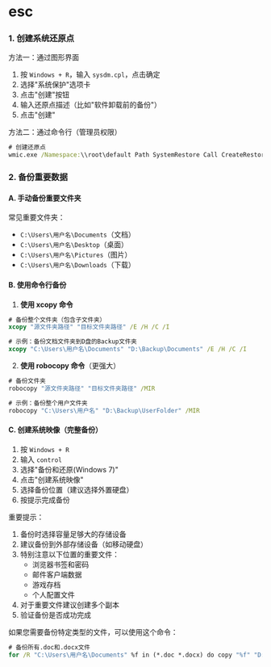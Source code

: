 # esc
### 1. 创建系统还原点

方法一：通过图形界面
1. 按 `Windows + R`，输入 `sysdm.cpl`，点击确定
2. 选择"系统保护"选项卡
3. 点击"创建"按钮
4. 输入还原点描述（比如"软件卸载前的备份"）
5. 点击"创建"

方法二：通过命令行（管理员权限）
```cmd
# 创建还原点
wmic.exe /Namespace:\\root\default Path SystemRestore Call CreateRestorePoint "我的还原点", 100, 7
```

### 2. 备份重要数据

#### A. 手动备份重要文件夹
常见重要文件夹：
- `C:\Users\用户名\Documents`（文档）
- `C:\Users\用户名\Desktop`（桌面）
- `C:\Users\用户名\Pictures`（图片）
- `C:\Users\用户名\Downloads`（下载）

#### B. 使用命令行备份
1. **使用 xcopy 命令**
```cmd
# 备份整个文件夹（包含子文件夹）
xcopy "源文件夹路径" "目标文件夹路径" /E /H /C /I

# 示例：备份文档文件夹到D盘的Backup文件夹
xcopy "C:\Users\用户名\Documents" "D:\Backup\Documents" /E /H /C /I
```

2. **使用 robocopy 命令**（更强大）
```cmd
# 备份文件夹
robocopy "源文件夹路径" "目标文件夹路径" /MIR

# 示例：备份整个用户文件夹
robocopy "C:\Users\用户名" "D:\Backup\UserFolder" /MIR
```

#### C. 创建系统映像（完整备份）
1. 按 `Windows + R`
2. 输入 `control`
3. 选择"备份和还原(Windows 7)"
4. 点击"创建系统映像"
5. 选择备份位置（建议选择外置硬盘）
6. 按提示完成备份

重要提示：
1. 备份时选择容量足够大的存储设备
2. 建议备份到外部存储设备（如移动硬盘）
3. 特别注意以下位置的重要文件：
   - 浏览器书签和密码
   - 邮件客户端数据
   - 游戏存档
   - 个人配置文件
4. 对于重要文件建议创建多个副本
5. 验证备份是否成功完成

如果您需要备份特定类型的文件，可以使用这个命令：
```cmd
# 备份所有.doc和.docx文件
for /R "C:\Users\用户名\Documents" %f in (*.doc *.docx) do copy "%f" "D:\Backup\Documents"
```
